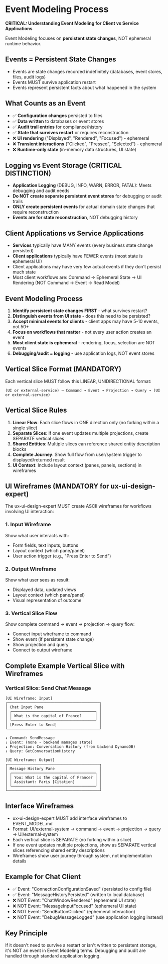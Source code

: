 # Event Modeling Process

**CRITICAL: Understanding Event Modeling for Client vs Service Applications**

Event Modeling focuses on **persistent state changes**, NOT ephemeral runtime behavior.

## Events = Persistent State Changes

- Events are state changes recorded indefinitely (databases, event stores, files, audit logs)
- Events MUST survive application restart
- Events represent persistent facts about what happened in the system

## What Counts as an Event

- ✅ **Configuration changes** persisted to files
- ✅ **Data written** to databases or event stores
- ✅ **Audit trail entries** for compliance/history
- ✅ **State that survives restart** or requires reconstruction
- ❌ **UI rendering** ("Displayed", "Rendered", "Focused") - ephemeral
- ❌ **Transient interactions** ("Clicked", "Pressed", "Selected") - ephemeral
- ❌ **Runtime-only state** (in-memory data structures, UI state)

## Logging vs Event Storage (CRITICAL DISTINCTION)

- **Application Logging** (DEBUG, INFO, WARN, ERROR, FATAL): Meets debugging and audit needs
- **Do NOT create separate persistent event stores** for debugging or audit trails
- **ONLY create persistent events** for actual domain state changes that require reconstruction
- **Events are for state reconstruction**, NOT debugging history

## Client Applications vs Service Applications

- **Services** typically have MANY events (every business state change persisted)
- **Client applications** typically have FEWER events (most state is ephemeral UI)
- Client applications may have very few actual events if they don't persist much state
- Most client workflows are: Command → Ephemeral State → UI Rendering (NOT Command → Event → Read Model)

## Event Modeling Process

1. **Identify persistent state changes FIRST** - what survives restart?
2. **Distinguish events from UI state** - does this need to be persisted?
3. **Accept minimal events for clients** - client apps may have 5-10 events, not 50+
4. **Focus on workflows that matter** - not every user action creates an event
5. **Most client state is ephemeral** - rendering, focus, selection are NOT events
6. **Debugging/audit = logging** - use application logs, NOT event stores

## Vertical Slice Format (MANDATORY)

Each vertical slice MUST follow this LINEAR, UNIDIRECTIONAL format:
```
(UI or external-service) → Command → Event → Projection → Query → (UI or external-service)
```

## Vertical Slice Rules

1. **Linear Flow**: Each slice flows in ONE direction only (no forking within a single slice)
2. **Separate Slices**: If one event updates multiple projections, create SEPARATE vertical slices
3. **Shared Entities**: Multiple slices can reference shared entity description blocks
4. **Complete Journey**: Show full flow from user/system trigger to displayed/returned result
5. **UI Context**: Include layout context (panes, panels, sections) in wireframes

## UI Wireframes (MANDATORY for ux-ui-design-expert)

The ux-ui-design-expert MUST create ASCII wireframes for workflows involving UI interaction:

### 1. Input Wireframe

Show what user interacts with:
- Form fields, text inputs, buttons
- Layout context (which pane/panel)
- User action trigger (e.g., "Press Enter to Send")

### 2. Output Wireframe

Show what user sees as result:
- Displayed data, updated views
- Layout context (which pane/panel)
- Visual representation of outcome

### 3. Vertical Slice Flow

Show complete command → event → projection → query flow:
- Connect input wireframe to command
- Show event (if persistent state change)
- Show projection and query
- Connect to output wireframe

## Complete Example Vertical Slice with Wireframes

### Vertical Slice: Send Chat Message

```
[UI Wireframe: Input]
┌─────────────────────────────────────────┐
│ Chat Input Pane                         │
│ ┌─────────────────────────────────────┐ │
│ │ What is the capital of France?      │ │
│ └─────────────────────────────────────┘ │
│ [Press Enter to Send]                   │
└─────────────────────────────────────────┘

↓ Command: SendMessage
↓ Event: (none - backend manages state)
↓ Projection: Conversation History (from backend DynamoDB)
↓ Query: GetConversationHistory

[UI Wireframe: Output]
┌─────────────────────────────────────────┐
│ Message History Pane                    │
│ ┌─────────────────────────────────────┐ │
│ │ You: What is the capital of France? │ │
│ │ Assistant: Paris [Citation]         │ │
│ └─────────────────────────────────────┘ │
└─────────────────────────────────────────┘
```

## Interface Wireframes

- ux-ui-design-expert MUST add interface wireframes to EVENT_MODEL.md
- Format: UI/external-system → command → event → projection → query → UI/external-system
- Each vertical slice is SEPARATE (no forking within a slice)
- If one event updates multiple projections, show as SEPARATE vertical slices referencing shared entity descriptions
- Wireframes show user journey through system, not implementation details

## Example for Chat Client

- ✅ Event: "ConnectionConfigurationSaved" (persisted to config file)
- ✅ Event: "MessageHistoryPersisted" (written to local database)
- ❌ NOT Event: "ChatWindowRendered" (ephemeral UI state)
- ❌ NOT Event: "MessageInputFocused" (ephemeral UI state)
- ❌ NOT Event: "SendButtonClicked" (ephemeral interaction)
- ❌ NOT Event: "DebugMessageLogged" (use application logging instead)

## Key Principle

If it doesn't need to survive a restart or isn't written to persistent storage, it's NOT an event in Event Modeling terms. Debugging and audit are handled through standard application logging.
